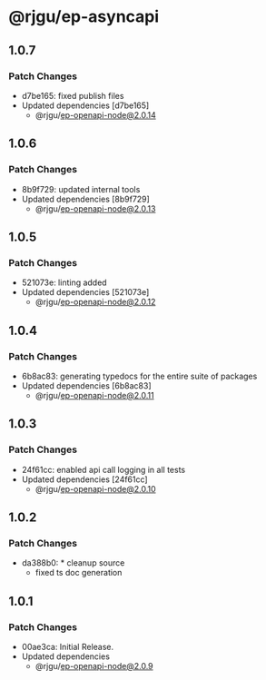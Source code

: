 # @rjgu/ep-asyncapi

## 1.0.7

### Patch Changes

- d7be165: fixed publish files
- Updated dependencies [d7be165]
  - @rjgu/ep-openapi-node@2.0.14

## 1.0.6

### Patch Changes

- 8b9f729: updated internal tools
- Updated dependencies [8b9f729]
  - @rjgu/ep-openapi-node@2.0.13

## 1.0.5

### Patch Changes

- 521073e: linting added
- Updated dependencies [521073e]
  - @rjgu/ep-openapi-node@2.0.12

## 1.0.4

### Patch Changes

- 6b8ac83: generating typedocs for the entire suite of packages
- Updated dependencies [6b8ac83]
  - @rjgu/ep-openapi-node@2.0.11

## 1.0.3

### Patch Changes

- 24f61cc: enabled api call logging in all tests
- Updated dependencies [24f61cc]
  - @rjgu/ep-openapi-node@2.0.10

## 1.0.2

### Patch Changes

- da388b0: \* cleanup source
  - fixed ts doc generation

## 1.0.1

### Patch Changes

- 00ae3ca: Initial Release.
- Updated dependencies
  - @rjgu/ep-openapi-node@2.0.9
